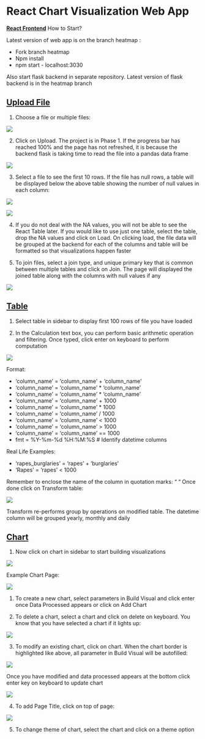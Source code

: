 # React Chart Visualization Web App
**<u>React Frontend</u>**
How to Start?

Latest version of web app is on the branch heatmap :

* Fork branch heatmap
* Npm install 
* npm start - localhost:3030

Also start flask backend in separate repository. Latest version of flask backend is in the heatmap branch

## **<u>Upload File</u>**
1) Choose a file or multiple files:

![](./img/Upload_file1.png)

2) Click on Upload. The project is in Phase 1. If the progress bar has reached 100% and the page has not refreshed, it is because the backend flask is taking time to read the file into a pandas data frame

![](./img/Upload_file2.png)

3) Select a file to see the first 10 rows. If the file has null rows, a table will be displayed below the above table showing the number of null values in each column:

![](./img/Upload_file3.png)

![](./img/Upload_file4.png)

4) If you do not deal with the NA values, you will not be able to see the React Table later. If you would like to use just one table, select the table, drop the NA values and click on Load. On clicking load, the file data will be grouped at the backend for each of the columns and table will be formatted so that visualizations happen faster

5) To join files, select a join type, and unique primary key that is common between multiple tables and click on Join. The page will displayed the joined table along with the columns with null values if any

![](./img/Upload_file5.png)

## **<u>Table</u>**

1) Select table in sidebar to display first 100 rows of file you have loaded

2) In the Calculation text box, you can perform basic arithmetic operation and filtering. Once typed, click enter on keyboard to perform computation

![](./img/table1.png)

Format:
* ‘column_name’ = ‘column_name’ + ‘column_name’
* ‘column_name’ = ‘column_name’ * ‘column_name’
* ‘column_name’ = ‘column_name’ * ‘column_name’
* ‘column_name’ = ‘column_name’ + 1000
* ‘column_name’ = ‘column_name’ * 1000
* ‘column_name’ = ‘column_name’ / 1000
* ‘column_name’ = ‘column_name’ < 1000
* ‘column_name’ = ‘column_name’ > 1000
* ‘column_name’ = ‘column_name’ == 1000
* fmt = %Y-%m-%d %H:%M:%S  # Identify datetime columns

Real Life Examples:
* ‘rapes_burglaries’ = ‘rapes’ + ‘burglaries’
* ‘Rapes’ = ‘rapes’ < 1000

Remember to enclose the name of the column in quotation marks: “ “
Once done click on Transform table:

![](./img/table2.png)

Transform re-performs group by operations on modified table. The datetime column will be grouped yearly, monthly and daily

## **<u>Chart</u>**

1) Now click on chart in sidebar to start building visualizations

![](./img/chart1.png)

Example Chart Page:

![](./img/chart2.png)

1) To create a new chart, select parameters in Build Visual and click enter once Data Processed appears or click on Add Chart

2) To delete a chart, select a chart and click on delete on keyboard. You know that you have selected a chart if it lights up:

![](./img/chart3.png)

3) To modify an existing chart, click on chart. When the chart border is highlighted like above, all parameter in Build Visual will be autofilled:

![](./img/chart4.png)

Once you have modified and data processed appears at the bottom click enter key on keyboard to update chart

![](./img/chart5.png)

4) To add Page Title, click on top of page:

![](./img/chart6.png)

5) To change theme of chart, select the chart and click on a theme option